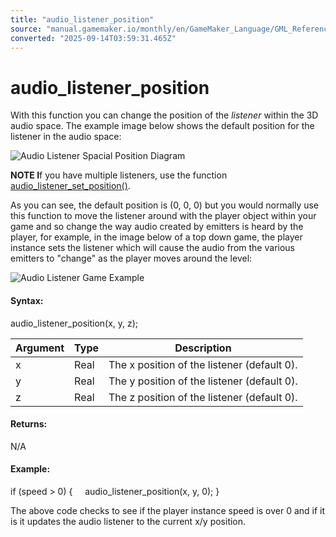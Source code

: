 ```yaml
---
title: "audio_listener_position"
source: "manual.gamemaker.io/monthly/en/GameMaker_Language/GML_Reference/Asset_Management/Audio/Audio_Listeners/audio_listener_position.htm"
converted: "2025-09-14T03:59:31.465Z"
---
```


# audio\_listener\_position

With this function you can change the position of the _listener_ within the 3D audio space. The example image below shows the default position for the listener in the audio space:

![Audio Listener Spacial Position Diagram](../../../../../assets/Images/Scripting_Reference/GML/Reference/Audio/Audio_Listener.png)

**NOTE I**f you have multiple listeners, use the function [audio\_listener\_set\_position()](audio_listener_set_position.md).

As you can see, the default position is (0, 0, 0) but you would normally use this function to move the listener around with the player object within your game and so change the way audio created by emitters is heard by the player, for example, in the image below of a top down game, the player instance sets the listener which will cause the audio from the various emitters to "change" as the player moves around the level:

![Audio Listener Game Example](../../../../../assets/Images/Scripting_Reference/GML/Reference/Audio/Audio_Game.png)

#### Syntax:

audio\_listener\_position(x, y, z);

| Argument | Type | Description |
| --- | --- | --- |
| x | Real | The x position of the listener (default 0). |
| y | Real | The y position of the listener (default 0). |
| z | Real | The z position of the listener (default 0). |

#### Returns:

N/A

#### Example:

if (speed > 0)
{
    audio\_listener\_position(x, y, 0);
}

The above code checks to see if the player instance speed is over 0 and if it is it updates the audio listener to the current x/y position.